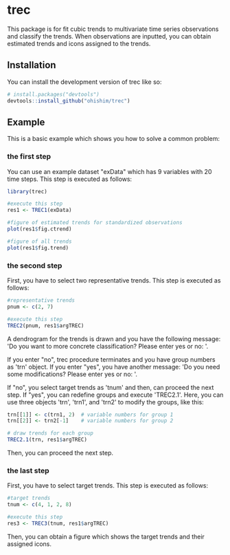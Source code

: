 
# trec

<!-- badges: start -->
<!-- badges: end -->

This package is for fit cubic trends to multivariate time series observations and classify the trends.
When observations are inputted, you can obtain estimated trends and icons assigned to the trends.

## Installation

You can install the development version of trec like so:

``` r
# install.packages("devtools")
devtools::install_github("ohishim/trec")
```

## Example

This is a basic example which shows you how to solve a common problem:

### the first step

You can use an example dataset "exData" which has 9 variables with 20 time steps.
This step is executed as follows:

``` r
library(trec)

#execute this step
res1 <- TREC1(exData)

#figure of estimated trends for standardized observations
plot(res1$fig.ctrend)

#figure of all trends
plot(res1$fig.trend)
```

### the second step

First, you have to select two representative trends.
This step is executed as follows:

``` r
#representative trends
pnum <- c(2, 7)

#execute this step
TREC2(pnum, res1$argTREC)
```

A dendrogram for the trends is drawn and you have the following message:  
'Do you want to more concrete classification? Please enter yes or no: '.  

If you enter "no", trec procedure terminates and you have group numbers as 'trn' object.
If you enter "yes", you have another message: 
'Do you need some modifications? Please enter yes or no: '.  

If "no", you select target trends as 'tnum' and then, can proceed the next step.
If "yes", you can redefine groups and execute 'TREC2.1'.
Here, you can use three objects 'trn', 'trn1', and 'trn2' to modify the groups, like this:

``` r
trn[[1]] <- c(trn1, 2)  # variable numbers for group 1
trn[[2]] <- trn2[-1]    # variable numbers for group 2

# draw trends for each group
TREC2.1(trn, res1$argTREC)
```

Then, you can proceed the next step.

### the last step

First, you have to select target trends.
This step is executed as follows:

``` r
#target trends
tnum <- c(4, 1, 2, 8)

#execute this step
res3 <- TREC3(tnum, res1$argTREC)
```

Then, you can obtain a figure which shows the target trends and their assigned icons.
